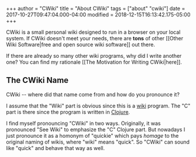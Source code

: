 +++
author = "CWiki"
title = "About CWiki"
tags = ["about" "cwiki"]
date = 2017-10-27T09:47:04.000-04:00
modified = 2018-12-15T16:13:42.175-05:00
+++

CWiki is a small personal wiki designed to run in a browser on your local system. If CWiki doesn't meet your needs, there are **tons** of other [[Other Wiki Software|free and open source wiki software]] out there.

If there are already so many other wiki programs, why did I write another one? You can find my rationale [[The Motivation for Writing CWiki|here]].

## The CWiki Name ##

CWiki -- where did that name come from and how do you pronounce it?

I assume that the "Wiki" part is obvious since this is a [wiki](https://en.wikipedia.org/wiki/Wiki) program. The "C" part is there since the program is written in [Clojure](https://clojure.org/).

I find myself pronouncing "CWiki" in two ways. Originally, it was pronounced "See Wiki" to emphasize the "C" Clojure part. But nowadays I just pronounce it as a homonym of "quickie" which pays _homage_ to the original naming of wikis, where "wiki" means "quick". So "CWiki" can sound like "quick" and behave that way as well.